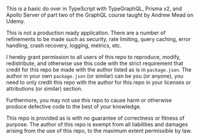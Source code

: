 This is a basic do over in TypeScript with TypeGraphQL, Prisma v2, and Apollo Server of part two of the GraphQL course taught by Andrew Mead on Udemy.

This is not a production ready application. There are a number of refinements to be made such as security, rate limiting, query caching, error handling, crash recovery, logging, metrics, etc.

I hereby grant permission to all users of this repo to reproduce, modify, redistribute, and otherwise use this code with the strict requirement that credit for this repo be made with the author listed as is in `package.json`. The author in your own `package.json` (or similar) can be you (or anyone), you need to only credit this repo with the author for this repo in your licenses or attributions (or similar) section.

Furthermore, you may not use this repo to cause harm or otherwise produce defective code to the best of your knowledge.

This repo is provided as is with no guarantee of correctness or fitness of purpose. The author of this repo is exempt from all liabilities and damages arising from the use of this repo, to the maximum extent permissible by law.
